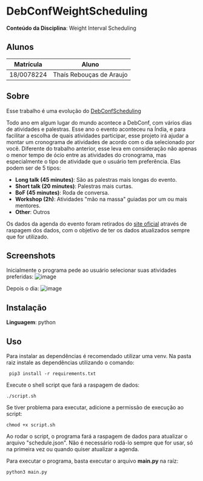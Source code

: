 # **DebConfWeightScheduling** 

**Conteúdo da Disciplina**: Weight Interval Scheduling <br>

## Alunos
|Matrícula | Aluno |
| -- | -- |
| 18/0078224  |  Thaís Rebouças de Araujo |


## Sobre 

Esse trabalho é uma evolução do [DebConfScheduling](https://github.com/projeto-de-algoritmos/Greed_DebConfScheduling/tree/master)

Todo ano em algum lugar do mundo acontece a DebConf, com vários dias de atividades e palestras.
Esse ano o evento aconteceu na Índia, e para facilitar a escolha de quais atividades participar, esse projeto irá ajudar a montar um cronograma de atividades de acordo com o dia selecionado por você.
Diferente do trabalho anterior, esse leva em consideração não apenas o menor tempo de ócio entre as atividades do cronograma, mas especialmente o tipo de atividade que o usuário tem preferência. Elas podem ser de 5 tipos:

- **Long talk (45 minutes)**: São as palestras mais longas do evento.
- **Short talk (20 minutes)**: Palestras mais curtas.
- **BoF (45 minutes)**: Roda de conversa.
- **Workshop (2h)**: Atividades "mão na massa" guiadas por um ou mais mentores.
- **Other**: Outros

Os dados da agenda do evento foram retirados do [site oficial](https://debconf23.debconf.org) através de raspagem dos dados, com o objetivo de ter os dados atualizados sempre que for utilizado.

## Screenshots

Inicialmente o programa pede ao usuário selecionar suas atividades preferidas:
![image](https://github.com/Thais-ra/thais-ra/assets/35047444/78c4674a-1cdb-4073-8d2e-c366bb43fd6f)


Depois o dia:
![image](https://github.com/Thais-ra/thais-ra/assets/35047444/d91fc9d8-c56b-4b7c-959f-1a8c7caba632)

## Instalação 
**Linguagem**: python<br>

## Uso

Para instalar as dependências é recomendado utilizar uma venv.
Na pasta raiz instale as dependências utilizando o comando:

``` pip3 install -r requirements.txt```

Execute o shell script que fará a raspagem de dados:

```./script.sh```

Se tiver problema para executar, adicione a permissão de execução ao script:

```chmod +x script.sh```

Ao rodar o script, o programa fará a raspagem de dados para atualizar o arquivo "schedule.json".
Não é necessário rodá-lo sempre que for usar, só na primeira vez ou quando quiser atualizar a agenda.

Para executar o programa, basta executar o arquivo **main.py** na raíz:

```python3 main.py```
